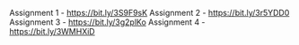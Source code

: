 Assignment 1 - https://bit.ly/3S9F9sK 
Assignment 2 - https://bit.ly/3r5YDD0
Assignment 3 - https://bit.ly/3g2plKo
Assignment 4 - https://bit.ly/3WMHXiD
